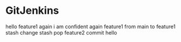 # GitJenkins
hello
feature1
again
 i am confident
again feature1
from main to feature1
stash change
stash pop
feature2 commit
hello


